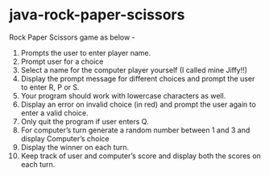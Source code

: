 # java-rock-paper-scissors


Rock Paper Scissors game as below - 
1. Prompts the user to enter player name.
2. Prompt user for a choice
3. Select a name for the computer player yourself (I called mine Jiffy!!)
4. Display the prompt message for different choices and prompt the user to enter R, P or S.
5. Your program should work with lowercase characters as well.
6. Display an error on invalid choice (in red) and prompt the user again to enter a valid 
choice.
7. Only quit the program if user enters Q.
8. For computer’s turn generate a random number between 1 and 3 and display 
Computer’s choice 
9. Display the winner on each turn.
10. Keep track of user and computer’s score and display both the scores on each turn.
